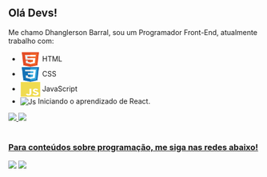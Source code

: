 ## Olá Devs!

   Me chamo Dhanglerson Barral, sou um Programador Front-End, atualmente trabalho com:
   - <img align="center" alt="HTML" height="30" width="40" src="https://raw.githubusercontent.com/devicons/devicon/master/icons/html5/html5-original.svg"> HTML 
   - <img align="center" alt="CSS" height="30" width="40" src="https://raw.githubusercontent.com/devicons/devicon/master/icons/css3/css3-original.svg"> CSS 
   - <img align="center" alt="Js" height="30" width="40" src="https://raw.githubusercontent.com/devicons/devicon/master/icons/javascript/javascript-plain.svg"> JavaScript
   - <img align="center" alt="Js" height="30" width="40" src="https://img.shields.io/badge/React-20232A?style=for-the-badge&logo=react&logoColor=61DAFB"> Iniciando o aprendizado de React.

 <div>
   <a href="https://github.com/Barral13">
   <img height="180em" src="https://github-readme-stats.vercel.app/api?username=Barral13&show_icons=true&theme=tokyonight&include_all_commits=true&count_private=true"/>
   <img height="180em" src="https://github-readme-stats.vercel.app/api/top-langs/?username=Barral13&layout=compact&langs_count=6&theme=tokyonight"/>

</div>

 <br>
 
  ### Para conteúdos sobre programação, me siga nas redes abaixo!
 
<div> 
<a href=https://www.linkedin.com/in/dhanglerson-barral-a2074b250/" target="_blank"><img src="https://img.shields.io/badge/-LinkedIn-%230077B5?style=for-the-badge&logo=linkedin&logoColor=white" target="_blank"></a> 
<a href="https://instagram.com/dhanglerson13" target="_blank"><img src="https://img.shields.io/badge/-Instagram-%23E4405F?style=for-the-badge&logo=instagram&logoColor=white" target="_blank"></a> 
</div>
